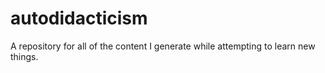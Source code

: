 # autodidacticism
A repository for all of the content I generate while attempting to learn new things.
